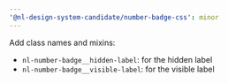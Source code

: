 ```yaml
---
'@nl-design-system-candidate/number-badge-css': minor
---
```


Add class names and mixins:

- `nl-number-badge__hidden-label`: for the hidden label
- `nl-number-badge__visible-label`: for the visible label
